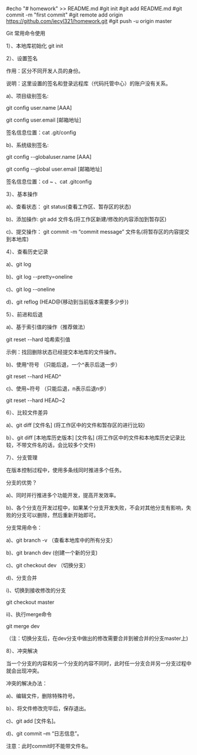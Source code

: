 #echo "# homework" >> README.md
#git init
#git add README.md
#git commit -m "first commit"
#git remote add origin https://github.com/iecyl321/homework.git
#git push -u origin master


Git 常用命令使用

1）、本地库初始化 git init

2）、设置签名

作用：区分不同开发人员的身份。

说明：这里设置的签名和登录远程库（代码托管中心）的账户没有关系。

a)、项目级别签名:

git config user.name [AAA]

git config user.email [邮箱地址]

签名信息位置：cat .git/config

b)、系统级别签名:

git config --globaluser.name [AAA]

git config --global user.email [邮箱地址]

签名信息位置：cd ~ 、cat .gitconfig

3）、基本操作

a)、查看状态： git status(查看工作区、暂存区的状态)

b)、添加操作: git add 文件名(将工作区新建/修改的内容添加到暂存区)

c)、提交操作： git commit -m “commit message” 文件名(将暂存区的内容提交到本地库)

4）、查看历史记录

a)、git log

b)、git log --pretty=oneline

c)、git log --oneline

d)、git reflog (HEAD@{移动到当前版本需要多少步})

5）、前进和后退

a)、基于索引值的操作（推荐做法）

git reset --hard 哈希索引值

示例：找回删除状态已经提交本地库的文件操作。

b)、使用^符号 （只能后退，一个^表示后退一步）

git reset --hard HEAD^

c)、使用~符号 （只能后退，n表示后退n步）

git reset --hard HEAD~2

6）、比较文件差异

a)、git diff [文件名] (将工作区中的文件和暂存区的进行比较)

b）、git diff [本地库历史版本] [文件名] (将工作区中的文件和本地库历史记录比较，不带文件名的话，会比较多个文件)

7）、分支管理

在版本控制过程中，使用多条线同时推进多个任务。





分支的优势？

a)、同时并行推进多个功能开发，提高开发效率。

b)、各个分支在开发过程中，如果某个分支开发失败，不会对其他分支有影响，失败的分支可以删除，然后重新开始即可。

分支常用命令：

a)、git branch -v （查看本地库中的所有分支）

b)、git branch dev (创建一个新的分支)

c)、git checkout dev （切换分支）

d)、分支合并

i)、切换到接收修改的分支

git checkout master

ii)、执行merge命令

git merge dev

（注：切换分支后，在dev分支中做出的修改需要合并到被合并的分支master上)

8）、冲突解决

当一个分支的内容和另一个分支的内容不同时，此时任一分支合并另一分支过程中就会出现冲突。




冲突的解决办法：

a)、编辑文件，删除特殊符号。

b）、将文件修改完毕后，保存退出。

c)、git add [文件名]。

d)、git commit –m “日志信息”。

注意：此时commit时不能带文件名。